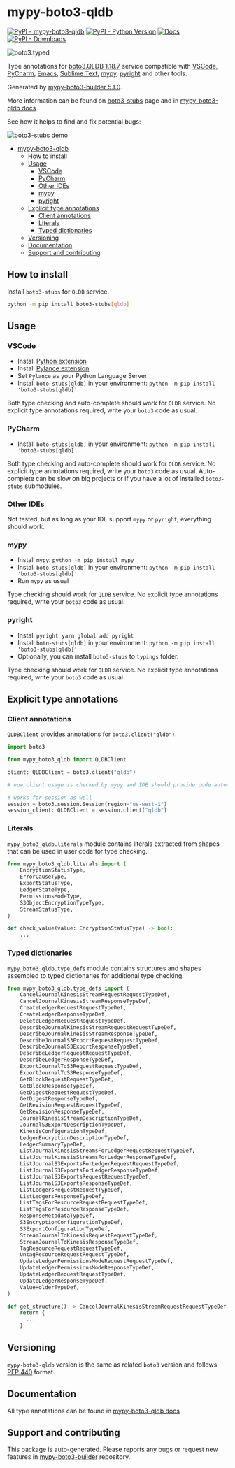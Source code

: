 <a id="mypy-boto3-qldb"></a>

# mypy-boto3-qldb

[![PyPI - mypy-boto3-qldb](https://img.shields.io/pypi/v/mypy-boto3-qldb.svg?color=blue)](https://pypi.org/project/mypy-boto3-qldb)
[![PyPI - Python Version](https://img.shields.io/pypi/pyversions/mypy-boto3-qldb.svg?color=blue)](https://pypi.org/project/mypy-boto3-qldb)
[![Docs](https://img.shields.io/readthedocs/mypy-boto3-builder.svg?color=blue)](https://mypy-boto3-builder.readthedocs.io/)
[![PyPI - Downloads](https://img.shields.io/pypi/dw/mypy-boto3-qldb?color=blue)](https://pypistats.org/packages/mypy-boto3-qldb)

![boto3.typed](https://github.com/vemel/mypy_boto3_builder/raw/master/logo.png)

Type annotations for
[boto3.QLDB 1.18.7](https://boto3.amazonaws.com/v1/documentation/api/1.18.7/reference/services/qldb.html#QLDB)
service compatible with [VSCode](https://code.visualstudio.com/),
[PyCharm](https://www.jetbrains.com/pycharm/),
[Emacs](https://www.gnu.org/software/emacs/),
[Sublime Text](https://www.sublimetext.com/),
[mypy](https://github.com/python/mypy),
[pyright](https://github.com/microsoft/pyright) and other tools.

Generated by
[mypy-boto3-builder 5.1.0](https://github.com/vemel/mypy_boto3_builder).

More information can be found on
[boto3-stubs](https://pypi.org/project/boto3-stubs/) page and in
[mypy-boto3-qldb docs](https://vemel.github.io/boto3_stubs_docs/mypy_boto3_qldb/)

See how it helps to find and fix potential bugs:

![boto3-stubs demo](https://github.com/vemel/mypy_boto3_builder/raw/master/demo.gif)

- [mypy-boto3-qldb](#mypy-boto3-qldb)
  - [How to install](#how-to-install)
  - [Usage](#usage)
    - [VSCode](#vscode)
    - [PyCharm](#pycharm)
    - [Other IDEs](#other-ides)
    - [mypy](#mypy)
    - [pyright](#pyright)
  - [Explicit type annotations](#explicit-type-annotations)
    - [Client annotations](#client-annotations)
    - [Literals](#literals)
    - [Typed dictionaries](#typed-dictionaries)
  - [Versioning](#versioning)
  - [Documentation](#documentation)
  - [Support and contributing](#support-and-contributing)

<a id="how-to-install"></a>

## How to install

Install `boto3-stubs` for `QLDB` service.

```bash
python -m pip install boto3-stubs[qldb]
```

<a id="usage"></a>

## Usage

<a id="vscode"></a>

### VSCode

- Install
  [Python extension](https://marketplace.visualstudio.com/items?itemName=ms-python.python)
- Install
  [Pylance extension](https://marketplace.visualstudio.com/items?itemName=ms-python.vscode-pylance)
- Set `Pylance` as your Python Language Server
- Install `boto-stubs[qldb]` in your environment:
  `python -m pip install 'boto3-stubs[qldb]'`

Both type checking and auto-complete should work for `QLDB` service. No
explicit type annotations required, write your `boto3` code as usual.

<a id="pycharm"></a>

### PyCharm

- Install `boto-stubs[qldb]` in your environment:
  `python -m pip install 'boto3-stubs[qldb]'`

Both type checking and auto-complete should work for `QLDB` service. No
explicit type annotations required, write your `boto3` code as usual.
Auto-complete can be slow on big projects or if you have a lot of installed
`boto3-stubs` submodules.

<a id="other-ides"></a>

### Other IDEs

Not tested, but as long as your IDE support `mypy` or `pyright`, everything
should work.

<a id="mypy"></a>

### mypy

- Install `mypy`: `python -m pip install mypy`
- Install `boto-stubs[qldb]` in your environment:
  `python -m pip install 'boto3-stubs[qldb]'`
- Run `mypy` as usual

Type checking should work for `QLDB` service. No explicit type annotations
required, write your `boto3` code as usual.

<a id="pyright"></a>

### pyright

- Install `pyright`: `yarn global add pyright`
- Install `boto-stubs[qldb]` in your environment:
  `python -m pip install 'boto3-stubs[qldb]'`
- Optionally, you can install `boto3-stubs` to `typings` folder.

Type checking should work for `QLDB` service. No explicit type annotations
required, write your `boto3` code as usual.

<a id="explicit-type-annotations"></a>

## Explicit type annotations

<a id="client-annotations"></a>

### Client annotations

`QLDBClient` provides annotations for `boto3.client("qldb")`.

```python
import boto3

from mypy_boto3_qldb import QLDBClient

client: QLDBClient = boto3.client("qldb")

# now client usage is checked by mypy and IDE should provide code auto-complete

# works for session as well
session = boto3.session.Session(region="us-west-1")
session_client: QLDBClient = session.client("qldb")
```

<a id="literals"></a>

### Literals

`mypy_boto3_qldb.literals` module contains literals extracted from shapes that
can be used in user code for type checking.

```python
from mypy_boto3_qldb.literals import (
    EncryptionStatusType,
    ErrorCauseType,
    ExportStatusType,
    LedgerStateType,
    PermissionsModeType,
    S3ObjectEncryptionTypeType,
    StreamStatusType,
)

def check_value(value: EncryptionStatusType) -> bool:
    ...
```

<a id="typed-dictionaries"></a>

### Typed dictionaries

`mypy_boto3_qldb.type_defs` module contains structures and shapes assembled to
typed dictionaries for additional type checking.

```python
from mypy_boto3_qldb.type_defs import (
    CancelJournalKinesisStreamRequestRequestTypeDef,
    CancelJournalKinesisStreamResponseTypeDef,
    CreateLedgerRequestRequestTypeDef,
    CreateLedgerResponseTypeDef,
    DeleteLedgerRequestRequestTypeDef,
    DescribeJournalKinesisStreamRequestRequestTypeDef,
    DescribeJournalKinesisStreamResponseTypeDef,
    DescribeJournalS3ExportRequestRequestTypeDef,
    DescribeJournalS3ExportResponseTypeDef,
    DescribeLedgerRequestRequestTypeDef,
    DescribeLedgerResponseTypeDef,
    ExportJournalToS3RequestRequestTypeDef,
    ExportJournalToS3ResponseTypeDef,
    GetBlockRequestRequestTypeDef,
    GetBlockResponseTypeDef,
    GetDigestRequestRequestTypeDef,
    GetDigestResponseTypeDef,
    GetRevisionRequestRequestTypeDef,
    GetRevisionResponseTypeDef,
    JournalKinesisStreamDescriptionTypeDef,
    JournalS3ExportDescriptionTypeDef,
    KinesisConfigurationTypeDef,
    LedgerEncryptionDescriptionTypeDef,
    LedgerSummaryTypeDef,
    ListJournalKinesisStreamsForLedgerRequestRequestTypeDef,
    ListJournalKinesisStreamsForLedgerResponseTypeDef,
    ListJournalS3ExportsForLedgerRequestRequestTypeDef,
    ListJournalS3ExportsForLedgerResponseTypeDef,
    ListJournalS3ExportsRequestRequestTypeDef,
    ListJournalS3ExportsResponseTypeDef,
    ListLedgersRequestRequestTypeDef,
    ListLedgersResponseTypeDef,
    ListTagsForResourceRequestRequestTypeDef,
    ListTagsForResourceResponseTypeDef,
    ResponseMetadataTypeDef,
    S3EncryptionConfigurationTypeDef,
    S3ExportConfigurationTypeDef,
    StreamJournalToKinesisRequestRequestTypeDef,
    StreamJournalToKinesisResponseTypeDef,
    TagResourceRequestRequestTypeDef,
    UntagResourceRequestRequestTypeDef,
    UpdateLedgerPermissionsModeRequestRequestTypeDef,
    UpdateLedgerPermissionsModeResponseTypeDef,
    UpdateLedgerRequestRequestTypeDef,
    UpdateLedgerResponseTypeDef,
    ValueHolderTypeDef,
)

def get_structure() -> CancelJournalKinesisStreamRequestRequestTypeDef:
    return {
      ...
    }
```

<a id="versioning"></a>

## Versioning

`mypy-boto3-qldb` version is the same as related `boto3` version and follows
[PEP 440](https://www.python.org/dev/peps/pep-0440/) format.

<a id="documentation"></a>

## Documentation

All type annotations can be found in
[mypy-boto3-qldb docs](https://vemel.github.io/boto3_stubs_docs/mypy_boto3_qldb/)

<a id="support-and-contributing"></a>

## Support and contributing

This package is auto-generated. Please reports any bugs or request new features
in [mypy-boto3-builder](https://github.com/vemel/mypy_boto3_builder/issues/)
repository.
